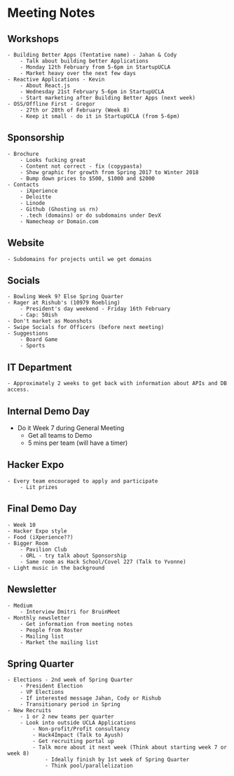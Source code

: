 # Meeting Notes

## Workshops
	- Building Better Apps (Tentative name) - Jahan & Cody
		- Talk about building better Applications
		- Monday 12th February from 5-6pm in StartupUCLA
		- Market heavy over the next few days
	- Reactive Applications - Kevin
		- About React.js
		- Wednesday 21st February 5-6pm in StartupUCLA
		- Start marketing after Building Better Apps (next week)
	- OSS/Offline First - Gregor
		- 27th or 28th of February (Week 8)
		- Keep it small - do it in StartupUCLA (from 5-6pm)

## Sponsorship
	- Brochure
		- Looks fucking great
		- Content not correct - fix (copypasta)
		- Show graphic for growth from Spring 2017 to Winter 2018
		- Bump down prices to $500, $1000 and $2000
	- Contacts
		- iXperience
		- Deloitte
		- Linode
		- Github (Ghosting us rn)
		- .tech (domains) or do subdomains under DevX
		- Namecheap or Domain.com

## Website
	- Subdomains for projects until we get domains

## Socials
	- Bowling Week 9? Else Spring Quarter
	- Rager at Rishub's (10979 Roebling)
		- President's day weekend - Friday 16th February
		- Cap: 50ish
	- Don't market as Moonshots
	- Swipe Socials for Officers (before next meeting)
	- Suggestions
		- Board Game
		- Sports

## IT Department
	- Approximately 2 weeks to get back with information about APIs and DB access.

## Internal Demo Day
 - Do it Week 7 during General Meeting
 	- Get all teams to Demo
 	- 5 mins per team (will have a timer)

## Hacker Expo
	- Every team encouraged to apply and participate
		- Lit prizes

## Final Demo Day
	- Week 10
	- Hacker Expo style
	- Food (iXperience??)
	- Bigger Room
		- Pavilion Club
		- ORL - try talk about Sponsorship
		- Same room as Hack School/Covel 227 (Talk to Yvonne)
	- Light music in the background

## Newsletter
	- Medium
		- Interview Dmitri for BruinMeet
	- Monthly newsletter
		- Get information from meeting notes
		- People from Roster
		- Mailing list
		- Market the mailing list

## Spring Quarter
	- Elections - 2nd week of Spring Quarter
		- President Election
		- VP Elections
		- If interested message Jahan, Cody or Rishub
		- Transitionary period in Spring
	- New Recruits
		- 1 or 2 new teams per quarter
		- Look into outside UCLA Applications
			- Non-profit/Profit consultancy 
			- Hack4Impact (Talk to Ayush)
			- Get recruiting portal up
			- Talk more about it next week (Think about starting week 7 or week 8)
				- Ideally finish by 1st week of Spring Quarter
				- Think pool/parallelization
